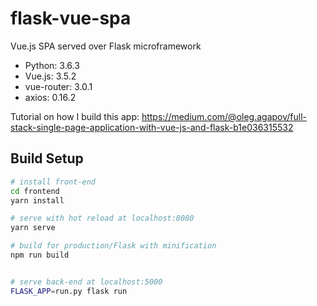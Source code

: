 # flask-vue-spa
Vue.js SPA served over Flask microframework

* Python: 3.6.3
* Vue.js: 3.5.2
* vue-router: 3.0.1
* axios: 0.16.2

Tutorial on how I build this app:
https://medium.com/@oleg.agapov/full-stack-single-page-application-with-vue-js-and-flask-b1e036315532

## Build Setup

``` bash
# install front-end
cd frontend
yarn install

# serve with hot reload at localhost:8080
yarn serve

# build for production/Flask with minification
npm run build


# serve back-end at localhost:5000
FLASK_APP=run.py flask run
```

